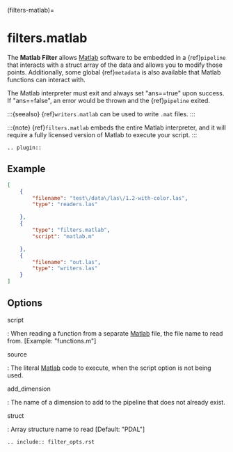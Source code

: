 (filters-matlab)=

# filters.matlab

The **Matlab Filter** allows [Matlab] software to be embedded in a
{ref}`pipeline` that interacts with a struct array of the data and allows
you to modify those points. Additionally, some global {ref}`metadata` is also
available that Matlab functions can interact with.

The Matlab interpreter must exit and always set "ans==true" upon success. If
"ans==false", an error would be thrown and the {ref}`pipeline` exited.

:::{seealso}
{ref}`writers.matlab` can be used to write `.mat` files.
:::

:::{note}
{ref}`filters.matlab` embeds the entire Matlab interpreter, and it
will require a fully licensed version of Matlab to execute your script.
:::

```{eval-rst}
.. plugin::
```

## Example

```json
[
    {
        "filename": "test\/data\/las\/1.2-with-color.las",
        "type": "readers.las"

    },
    {
        "type": "filters.matlab",
        "script": "matlab.m"

    },
    {
        "filename": "out.las",
        "type": "writers.las"
    }
]
```

## Options

script

: When reading a function from a separate [Matlab] file, the file name to read
  from. \[Example: "functions.m"\]

source

: The literal [Matlab] code to execute, when the script option is not
  being used.

add_dimension

: The name of a dimension to add to the pipeline that does not already exist.

struct

: Array structure name to read \[Default: "PDAL"\]

```{eval-rst}
.. include:: filter_opts.rst
```

[matlab]: https://www.mathworks.com/products/matlab.html
